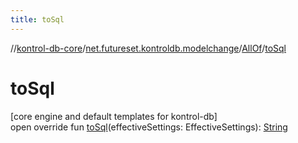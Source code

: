 ```yaml
---
title: toSql
---
```

//[kontrol-db-core](../../../index.html)/[net.futureset.kontroldb.modelchange](../index.html)/[AllOf](index.html)/[toSql](to-sql.html)



# toSql



[core engine and default templates for kontrol-db]\
open override fun [toSql](to-sql.html)(effectiveSettings: EffectiveSettings): [String](https://kotlinlang.org/api/latest/jvm/stdlib/kotlin/-string/index.html)




